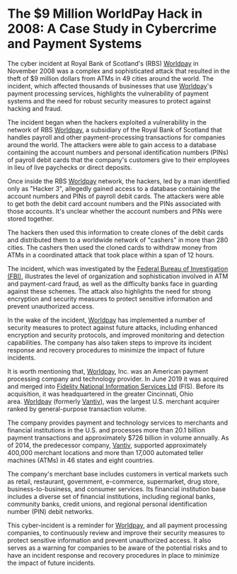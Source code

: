 The $9 Million WorldPay Hack in 2008: A Case Study in Cybercrime and Payment Systems
====================================================================================

The cyber incident at Royal Bank of Scotland's (RBS) [Worldpay](https://www.linkedin.com/company/worldpay/) in November 2008 was a complex and sophisticated attack that resulted in the theft of $9 million dollars from ATMs in 49 cities around the world. The incident, which affected thousands of businesses that use [Worldpay](https://www.linkedin.com/company/worldpay/)'s payment processing services, highlights the vulnerability of payment systems and the need for robust security measures to protect against hacking and fraud.

The incident began when the hackers exploited a vulnerability in the network of RBS [Worldpay](https://www.linkedin.com/company/worldpay/), a subsidiary of the Royal Bank of Scotland that handles payroll and other payment-processing transactions for companies around the world. The attackers were able to gain access to a database containing the account numbers and personal identification numbers (PINs) of payroll debit cards that the company's customers give to their employees in lieu of live paychecks or direct deposits.

Once inside the RBS [Worldpay](https://www.linkedin.com/company/worldpay/) network, the hackers, led by a man identified only as "Hacker 3", allegedly gained access to a database containing the account numbers and PINs of payroll debit cards. The attackers were able to get both the debit card account numbers and the PINs associated with those accounts. It's unclear whether the account numbers and PINs were stored together.

The hackers then used this information to create clones of the debit cards and distributed them to a worldwide network of "cashers" in more than 280 cities. The cashers then used the cloned cards to withdraw money from ATMs in a coordinated attack that took place within a span of 12 hours.

The incident, which was investigated by the [Federal Bureau of Investigation (FBI)](https://www.linkedin.com/company/fbi/), illustrates the level of organization and sophistication involved in ATM and payment-card fraud, as well as the difficulty banks face in guarding against these schemes. The attack also highlights the need for strong encryption and security measures to protect sensitive information and prevent unauthorized access.

In the wake of the incident, [Worldpay](https://www.linkedin.com/company/worldpay/) has implemented a number of security measures to protect against future attacks, including enhanced encryption and security protocols, and improved monitoring and detection capabilities. The company has also taken steps to improve its incident response and recovery procedures to minimize the impact of future incidents.

It is worth mentioning that, [Worldpay](https://www.linkedin.com/company/worldpay/), Inc. was an American payment processing company and technology provider. In June 2019 it was acquired and merged into [Fidelity National Information Services Ltd](https://www.linkedin.com/company/fidelity-national-information-services-ltd/) (FIS). Before its acquisition, it was headquartered in the greater Cincinnati, Ohio area. [Worldpay](https://www.linkedin.com/company/worldpay/) (formerly [Vantiv](https://www.linkedin.com/company/vantiv/)), was the largest U.S. merchant acquirer ranked by general-purpose transaction volume.

The company provides payment and technology services to merchants and financial institutions in the U.S. and processes more than 20.1 billion payment transactions and approximately $726 billion in volume annually. As of 2014, the predecessor company, [Vantiv](https://www.linkedin.com/company/vantiv/), supported approximately 400,000 merchant locations and more than 17,000 automated teller machines (ATMs) in 46 states and eight countries.

The company's merchant base includes customers in vertical markets such as retail, restaurant, government, e-commerce, supermarket, drug store, business-to-business, and consumer services. Its financial institution base includes a diverse set of financial institutions, including regional banks, community banks, credit unions, and regional personal identification number (PIN) debit networks.

This cyber-incident is a reminder for [Worldpay](https://www.linkedin.com/company/worldpay/), and all payment processing companies, to continuously review and improve their security measures to protect sensitive information and prevent unauthorized access. It also serves as a warning for companies to be aware of the potential risks and to have an incident response and recovery procedures in place to minimize the impact of future incidents.